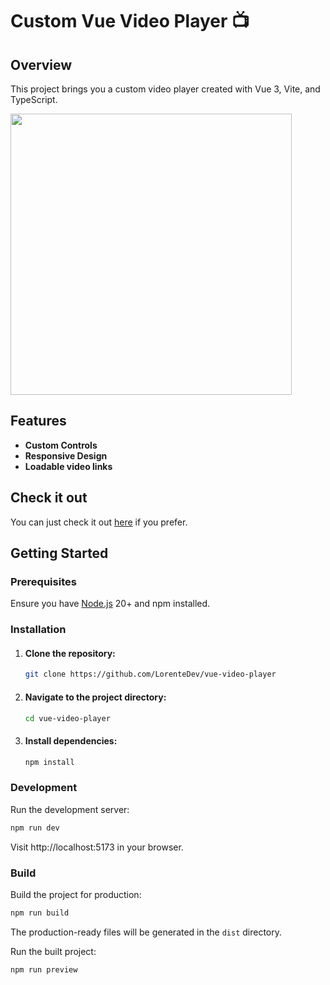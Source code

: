 # Custom Vue Video Player 📺

## Overview

This project brings you a custom video player created with Vue 3, Vite, and TypeScript.

<img src="https://i.ibb.co/7Sfjv5d/image.png" width=450px />


## Features

- **Custom Controls**
- **Responsive Design**
- **Loadable video links**

## Check it out

You can just check it out [here](https://vue-video-player.vercel.app/) if you prefer.

## Getting Started

### Prerequisites

Ensure you have [Node.js](https://nodejs.org/) 20+ and npm installed.


### Installation

1. #### Clone the repository:
   ```bash
   git clone https://github.com/LorenteDev/vue-video-player
   ```

2. #### Navigate to the project directory:
   ```bash
   cd vue-video-player
   ```

3. #### Install dependencies:
   ```bash
   npm install
   ```

### Development

Run the development server:

   ```bash
   npm run dev
   ```

Visit http://localhost:5173 in your browser.

### Build

Build the project for production:

   ```bash
   npm run build
   ```
The production-ready files will be generated in the `dist` directory.  

Run the built project:

   ```bash
   npm run preview
   ```